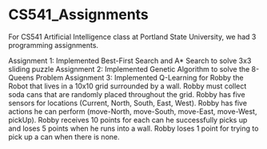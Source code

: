# CS541_Assignments
For CS541 Artificial Intelligence class at Portland State University, we had 3 programming assignments. 

Assignment 1: Implemented Best-First Search and A* Search to solve 3x3 sliding puzzle 
Assignment 2: Implemented Genetic Algorithm to solve the 8-Queens Problem
Assignment 3: Implemented Q-Learning for Robby the Robot that lives in a 10x10 grid surrounded by a wall. Robby must collect soda cans that are randomly placed throughout the grid. Robby has five sensors for locations (Current, North, South, East, West). Robby has five actions he can perform (move-North, move-South, move-East, move-West, pickUp). Robby receives 10 points for each can he successfully picks up and loses 5 points when he runs into a wall. Robby loses 1 point for trying to pick up a can when there is none.
